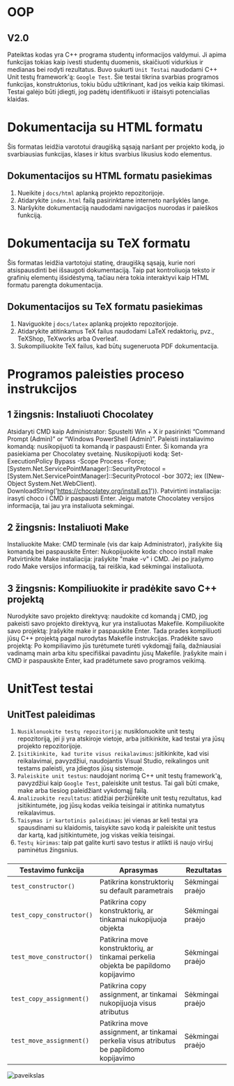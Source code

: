 # OOP
## V2.0
Pateiktas kodas yra C++ programa studentų informacijos valdymui. Ji apima funkcijas tokias kaip ivesti studentų duomenis, skaičiuoti vidurkius ir medianas bei rodyti rezultatus. Buvo sukurti `Unit Testai` naudodami C++ Unit testų framework'ą: `Google Test`. Šie testai tikrina svarbias programos funkcijas, konstruktorius, tokiu būdu užtikrinant, kad jos veikia kaip tikimasi. Testai galėjo būti įdiegti, jog padėtų identifikuoti ir ištaisyti potencialias klaidas.

# Dokumentacija su HTML formatu
Šis formatas leidžia varototui draugišką sąsają naršant per projekto kodą, jo svarbiausias funkcijas, klases ir kitus svarbius likusius kodo elementus.
## Dokumentacijos su HTML formatu pasiekimas
1. Nueikite į `docs/html` aplanką projekto repozitorijoje.
2. Atidarykite `index.html` failą pasirinktame interneto naršyklės lange.
3. Naršykite dokumentaciją naudodami navigacijos nuorodas ir paieškos funkciją.
# Dokumentacija su TeX formatu
Šis formatas leidžia vartotojui statinę, draugišką sąsają, kurie nori atsispausdinti bei išsaugoti dokumentaciją. Taip pat kontroliuoja teksto ir grafinių elementų išsidėstymą, tačiau nėra tokia interaktyvi kaip HTML formatu parengta dokumentacija.
## Dokumentacijos su TeX formatu pasiekimas
1. Naviguokite į `docs/latex` aplanką projekto repozitorijoje.
2. Atidarykite atitinkamus TeX failus naudodami LaTeX redaktorių, pvz., TeXShop, TeXworks arba Overleaf.
3. Sukompiliuokite TeX failus, kad būtų sugeneruota PDF dokumentacija.
# Programos paleisties proceso instrukcijos
## 1 žingsnis: Instaliuoti Chocolatey
Atsidaryti CMD kaip Administrator: Spustelti Win + X ir pasirinkti “Command Prompt (Admin)” or “Windows PowerShell (Admin)”.
Paleisti instaliavimo komandą: nusikopijuoti ta komandą ir paspausti Enter. Ši komanda yra pasiekiama per Chocolatey svetainę.
Nusikopijuoti kodą:
Set-ExecutionPolicy Bypass -Scope Process -Force; [System.Net.ServicePointManager]::SecurityProtocol = [System.Net.ServicePointManager]::SecurityProtocol -bor 3072; iex ((New-Object System.Net.WebClient). DownloadString('https://chocolatey.org/install.ps1')).
Patvirtinti instaliacija: irasyti choco i CMD ir paspausti Enter. Jeigu matote Chocolatey versijos informacija, tai jau yra instaliuota sekmingai.
## 2 žingsnis: Instaliuoti Make
Instaliuokite Make: CMD terminale (vis dar kaip Administrator), įrašykite šią komandą bei paspauskite Enter:
Nukopijuokite koda:
choco install make
Patvirtinkite Make instaliacija: įrašykite "make -v" i CMD. Jei po įrašymo rodo Make versijos informaciją, tai reiškia, kad sėkmingai instaliuota.
## 3 žingsnis: Kompiliuokite ir pradėkite savo C++ projektą
Nurodykite savo projekto direktyvą: naudokite cd komandą į CMD, jog pakeisti savo projekto direktyvą, kur yra instaliuotas Makefile.
Kompiliuokite savo projektą: Įrašykite make ir paspauskite Enter. Tada prades kompiliuoti jūsų C++ projektą pagal nurodytas Makefile instrukcijas.
Pradėkite savo projektą: Po kompiliavimo jūs turėtumete turėti vykdomąjį failą, dažniausiai vadinamą main arba kitu specifiškai pavadintu jūsų Makefile. Įrašykite main i CMD ir paspauskite Enter, kad pradėtumete savo programos veikimą.

# UnitTest testai
## UnitTest paleidimas
1. `Nusiklonuokite testų repozitoriją`: nusiklonuokite unit testų repozitoriją, jei ji yra atskiroje vietoje, arba įsitikinkite, kad testai yra jūsų projekto repozitorijoje.
2. `Įsitikinkite, kad turite visus reikalavimus`: įsitikinkite, kad visi reikalavimai, pavyzdžiui, naudojantis Visual Studio, reikalingos unit testams paleisti, yra įdiegtos jūsų sistemoje.
3. `Paleiskite unit testus`: naudojant norimą C++ unit testų framework'ą, pavyzdžiui kaip `Google Test`, paleiskite unit testus. Tai gali būti cmake, make arba tiesiog paleidžiant vykdomąjį failą.
4. `Analizuokite rezultatus`: atidžiai peržiūrėkite unit testų rezultatus, kad įsitikintumėte, jog jūsų kodas veikia teisingai ir atitinka numatytus reikalavimus.
5. `Taisymas ir kartotinis paleidimas`: jei vienas ar keli testai yra spausdinami su klaidomis, taisykite savo kodą ir paleiskite unit testus dar kartą, kad įsitikintumėte, jog viskas veikia teisingai.
6. `Testų kūrimas`: taip pat galite kurti savo testus ir atlikti iš naujo viršuj paminėtus žingsnius.
###
| Testavimo funkcija       | Aprasymas                                                                             |  Rezultatas     |
|--------------------------|---------------------------------------------------------------------------------------|-----------------|
|`test_constructor()`      |Patikrina konstruktorių su default parametrais                                         |Sėkmingai praėjo |
|`test_copy_constructor()` |Patikrina copy konstruktorių, ar tinkamai nukopijuoja objekta                          |Sėkmingai praėjo |
|`test_move_constructor()` |Patikrina move konstruktorių, ar tinkamai perkelia objekta be papildomo kopijavimo     |Sėkmingai praėjo |   
|`test_copy_assignment()`  |Patikrina copy assignment, ar tinkamai nukopijuoja visus atributus                     |Sėkmingai praėjo |   
|`test_move_assignment()`  |Patikrina move assignment, ar tinkamai perkelia visus atributus be papildomo kopijavimo|Sėkmingai praėjo |  

![paveikslas](https://github.com/Pijus-B/2-uzduotis/assets/90143621/7c323150-49a2-4535-b8a3-1f7c63d4a467)




































